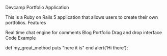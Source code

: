 Devcamp Portfolio Application

This is a Ruby on Rails 5 application that allows users to create their own portfolios.
Features

   Real time chat engine for comments
   Blog
   Portfolio
   Drag and drop interface
   Code Example

def my_great_method
  puts "here it is"
end
alert('Hi there');